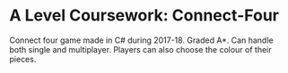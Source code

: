 # A Level Coursework: Connect-Four
Connect four game made in C# during 2017-18. Graded A*. Can handle both single and multiplayer. Players can also choose the colour of their pieces.
